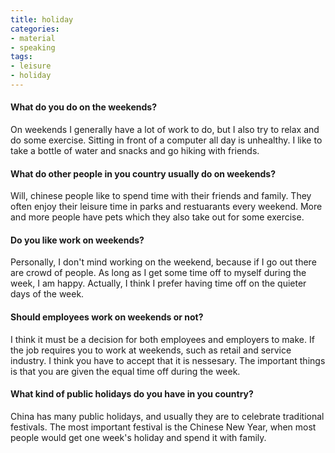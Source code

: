 ```yaml
---
title: holiday 
categories:
- material
- speaking
tags:
- leisure
- holiday
---
```


#### What do you do on the weekends? 

On weekends I generally have a lot of work to do, but I also try to relax and do some exercise. Sitting in front of a computer all day is unhealthy. I like to take a bottle of water and snacks and go hiking with friends.

#### What do other people in you country usually do on weekends?

Will, chinese people like to spend time with their friends and family. They often enjoy their leisure time in parks and restuarants every weekend. More and more people have pets which they also take out for some exercise. 

#### Do you like work on weekends?

Personally, I don't mind working on the weekend, because if I go out there are crowd of people. As long as I get some time off to myself during the week, I am happy. Actually, I think I prefer having time off on the quieter days of the week.

#### Should employees work on weekends or not?

I think it must be a decision for both employees and employers to make. If the job requires you to work at weekends, such as retail and service industry. I think you have to accept that it is nessesary. The important things is that you are given the equal time off during the week.

#### What kind of public holidays do you have in you country?

China has many public holidays, and usually they are to celebrate traditional festivals. The most important festival is the Chinese New Year, when most people would get one week's holiday and spend it with family.
